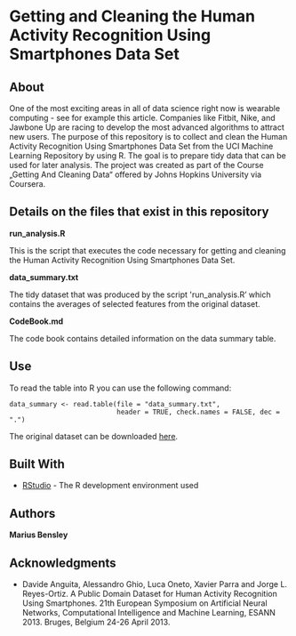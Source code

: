 # Getting and Cleaning the Human Activity Recognition Using Smartphones Data Set

## About

One of the most exciting areas in all of data science right now is wearable computing - see for example this article. Companies like Fitbit, Nike, and Jawbone Up are racing to develop the most advanced algorithms to attract new users. The purpose of this repository is to collect and clean the Human Activity Recognition Using Smartphones Data Set from the UCI Machine Learning Repository by using R. The goal is to prepare tidy data that can be used for later analysis. The project was created as part of the Course „Getting And Cleaning Data“ offered by Johns Hopkins University via Coursera.

## Details on the files that exist in this repository

**run_analysis.R**

This is the script that executes the code necessary for getting and cleaning the Human Activity Recognition Using Smartphones Data Set.

**data_summary.txt**

The tidy dataset that was produced by the script 'run_analysis.R’ which contains the averages of selected features from the original dataset.

**CodeBook.md**

The code book contains detailed information on the data summary table.

## Use

To read the table into R you can use the following command:
```
data_summary <- read.table(file = "data_summary.txt",
                           header = TRUE, check.names = FALSE, dec = ".") 
```
The original dataset can be downloaded [here](https://d396qusza40orc.cloudfront.net/getdata%2Fprojectfiles%2FUCI%20HAR%20Dataset.zip).

## Built With

* [RStudio](https://rstudio.com/products/rstudio/download/) - The R development environment used

## Authors

**Marius Bensley**

## Acknowledgments

* Davide Anguita, Alessandro Ghio, Luca Oneto, Xavier Parra and Jorge L. Reyes-Ortiz. A Public Domain Dataset for Human Activity Recognition Using Smartphones. 21th European Symposium on Artificial Neural Networks, Computational Intelligence and Machine Learning, ESANN 2013. Bruges, Belgium 24-26 April 2013. 
